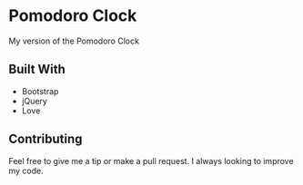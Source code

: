  # Pomodoro Clock

 My version of the Pomodoro Clock

 ## Built With

 * Bootstrap
 * jQuery
 * Love

## Contributing

Feel free to give me a tip or make a pull request. I always looking to improve my code.